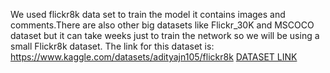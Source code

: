 We used flickr8k data set to train the model it contains images and comments.There are also other big datasets like Flickr_30K and MSCOCO dataset but it can 
take weeks just to train the network so we will be using a small Flickr8k dataset.
The link for this dataset is:
https://www.kaggle.com/datasets/adityajn105/flickr8k
[DATASET LINK](https://www.kaggle.com/datasets/adityajn105/flickr8k)
